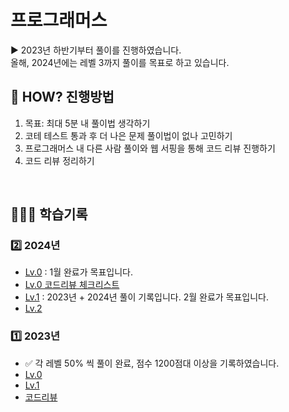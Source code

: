 # 프로그래머스

▶️ 2023년 하반기부터 풀이를 진행하였습니다. <br/> 올해, 2024년에는 레벨 3까지 풀이를 목표로 하고 있습니다.

## 🤔 HOW? 진행방법

1. 목표: 최대 5분 내 풀이법 생각하기
2. 코테 테스트 통과 후 더 나은 문제 풀이법이 없나 고민하기
3. 프로그래머스 내 다른 사람 풀이와 웹 서핑을 통해 코드 리뷰 진행하기
4. 코드 리뷰 정리하기

<br/>

## 👩🏻‍💻 학습기록

### 2️⃣ 2024년

- [Lv.0](/프로그래머스/0/) : 1월 완료가 목표입니다.
- [Lv.0 코드리뷰 체크리스트](/프로그래머스/0/README.md)
- [Lv.1](/프로그래머스/Lv.1/) : 2023년 + 2024년 풀이 기록입니다. 2월 완료가 목표입니다.
- [Lv.2](/프로그래머스/Lv.2/)

### 1️⃣ 2023년

- ✅ 각 레벨 50% 씩 풀이 완료, 점수 1200점대 이상을 기록하였습니다.
- [Lv.0](/프로그래머스/Lv.0/)
- [Lv.1](/프로그래머스/Lv.1/)
- [코드리뷰](/프로그래머스/Review.md)
